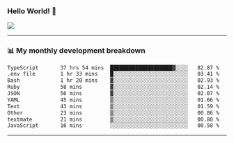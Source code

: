 ### Hello World! 👋

<a>
  <img align="center" src="https://github-readme-stats.vercel.app/api?username=megatunger&count_private=true&include_all_commits=true&bg_color=30,56CCF2,2F80ED&title_color=fff&text_color=fff" />
</a>

------
### 📊 My monthly development breakdown

<!--START_SECTION:waka-->

```txt
TypeScript       37 hrs 54 mins  ████████████████████▓░░░░   82.87 %
.env file        1 hr 33 mins    █░░░░░░░░░░░░░░░░░░░░░░░░   03.41 %
Bash             1 hr 20 mins    ▓░░░░░░░░░░░░░░░░░░░░░░░░   02.93 %
Ruby             58 mins         ▓░░░░░░░░░░░░░░░░░░░░░░░░   02.14 %
JSON             56 mins         ▓░░░░░░░░░░░░░░░░░░░░░░░░   02.07 %
YAML             45 mins         ▒░░░░░░░░░░░░░░░░░░░░░░░░   01.66 %
Text             43 mins         ▒░░░░░░░░░░░░░░░░░░░░░░░░   01.59 %
Other            23 mins         ▒░░░░░░░░░░░░░░░░░░░░░░░░   00.86 %
textmate         21 mins         ▒░░░░░░░░░░░░░░░░░░░░░░░░   00.80 %
JavaScript       16 mins         ░░░░░░░░░░░░░░░░░░░░░░░░░   00.58 %
```

<!--END_SECTION:waka-->

------

